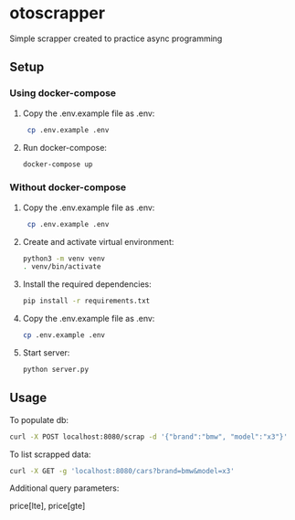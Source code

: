 # otoscrapper
Simple scrapper created to practice async programming

## Setup

### Using docker-compose

1. Copy the .env.example file as .env:
   ```bash
    cp .env.example .env
    ```

2. Run docker-compose:
    ```bash
    docker-compose up
    ```
   
### Without docker-compose

1. Copy the .env.example file as .env:
   ```bash
    cp .env.example .env
    ```
   
2. Create and activate virtual environment:
   ```bash
   python3 -m venv venv
   . venv/bin/activate
   ```
   
3. Install the required dependencies:
    ```bash
    pip install -r requirements.txt
    ```
   
4. Copy the .env.example file as .env:
    ```bash
    cp .env.example .env
    ```

5. Start server:
    ```bash
    python server.py
    ```

## Usage

To populate db:
```bash
curl -X POST localhost:8080/scrap -d '{"brand":"bmw", "model":"x3"}'
```
To list scrapped data:
```bash
curl -X GET -g 'localhost:8080/cars?brand=bmw&model=x3'
```
Additional query parameters:

price[lte], price[gte]